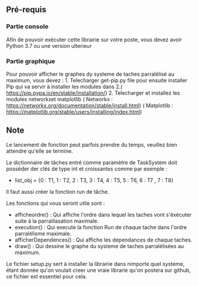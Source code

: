 ## Pré-requis

### Partie console
Afin de pouvoir exécuter cette librairie sur votre poste, vous devez avoir Python 3.7 ou une version ulterieur

### Partie graphique 

Pour pouvoir afficher le graphes dy systeme de taches parralélisé au maximum, vous devez : 
    1. Telecharger get-pip.py file pour ensuite installer Pip qui va servir à installer les modules dans 2.( https://pip.pypa.io/en/stable/installation/)
    2. Telecharger et installez les modules networkxet matplotlib ( Networkx : https://networkx.org/documentation/stable/install.html) ( Matplotlib  : https://matplotlib.org/stable/users/installing/index.html)
 

## Note 

Le lancement de fonction peut parfois prendre du temps, veuillez bien attendre qu'elle se termine.

Le dictionnaire de tâches entré comme paramètre de TaskSystem doit posséder der clés de type int et croissantes comme par exemple : 

- list_obj = {0 : T1, 1 : T2, 2 : T3, 3 : T4, 4 : T5, 5 : T6, 6 : T7 , 7 : T8}

Il faut aussi créer la fonction run de tâche. 

Les fonctions qui vous seront utile sont : 
- afficheordre() : Qui affiche l'ordre dans lequel les taches vont s'éxécuter suite à la   parralilasation   maximale.
- execution() : Qui execute la fonction Run de chaque tache dans l'ordre parralélisme maximale.
- afficherDependences() : Qui affiche les dependances de chaque taches.
- draw() : Qui dessine le graphe du systeme de taches parralélisées au maximum. 

Le fichier setup.py sert à installer la librairie dans nimporte quel systeme, étant donnée qu'on voulait creer une vraie librarie qu'on postera sur github, ce fichier est essentiel pour cela.


